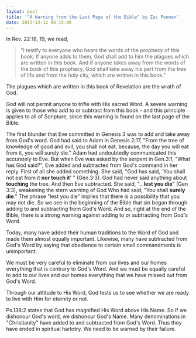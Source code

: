 ```yaml
---
layout: post
title: '"A Warning from the Last Page of the Bible" by Zac Poonen'
date: 2013-12-12 06:15:00
---
```

In Rev. 22:18, 19, we read,

> "I testify to everyone who hears the words of the prophecy of this book. If anyone adds to them, God shall add to him the plagues which are written in this book. And if anyone takes away from the words of the book of this prophecy, God shall take away his part from the tree of life and from the holy city, which are written in this book."

The plagues which are written in this book of Revelation are the wrath of God.

God will not permit anyone to trifle with His sacred Word. A severe warning is given to those who add to or subtract from this book - and this principle applies to all of Scripture, since this warning is found on the last page of the Bible.

The first blunder that Eve committed in Genesis 3 was to add and take away from God's word. God had said to Adam in Genesis 2:17, "From the tree of knowledge of good and evil, you shall not eat, because, the day you will eat from it, you will surely die." Adam had undoubtedly communicated this accurately to Eve. But when Eve was asked by the serpent in Gen.3:1, "What has God said?", Eve added and subtracted from God's command in her reply. First of all she added something. She said, "God has said, `You shall not eat from it **nor touch it**' " (Gen.3:3). God had never said anything about **touching** the tree. And then Eve subtracted. She said, "...**lest you die**" (Gen 3:3), weakening the stern warning of God Who had said, "You shall **surely die**." The phrase "lest you die" implies that there is a possibility that you may not die. So we see in the beginning of the Bible that sin began through adding to and subtracting from God's Word. And so, right at the end of the Bible, there is a strong warning against adding to or subtracting from God's Word.

Today, many have added their human traditions to the Word of God and made them almost equally important. Likewise, many have subtracted from God's Word by saying that obedience to certain small commandments is unimportant.

We must be very careful to eliminate from our lives and our homes everything that is contrary to God's Word. And we must be equally careful to add to our lives and our homes everything that we have missed out from God's Word.

Through our attitude to His Word, God tests us to see whether we are ready to live with Him for eternity or not.

Ps.138:2 states that God has magnified His Word above His Name. So if we dishonour God's word, we dishonour God's Name. Many denominations in "Christianity" have added to and subtracted from God's Word. Thus they have ended in spiritual harlotry. We need to be warned by their failure.
